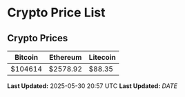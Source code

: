 # Crypto Price List

## Crypto Prices
| Bitcoin | Ethereum | Litecoin |
| ------- | -------- | -------- |
| $104614 | $2578.92 | $88.35 |
**Last Updated:** 2025-05-30 20:57 UTC
**Last Updated:** $DATE$
